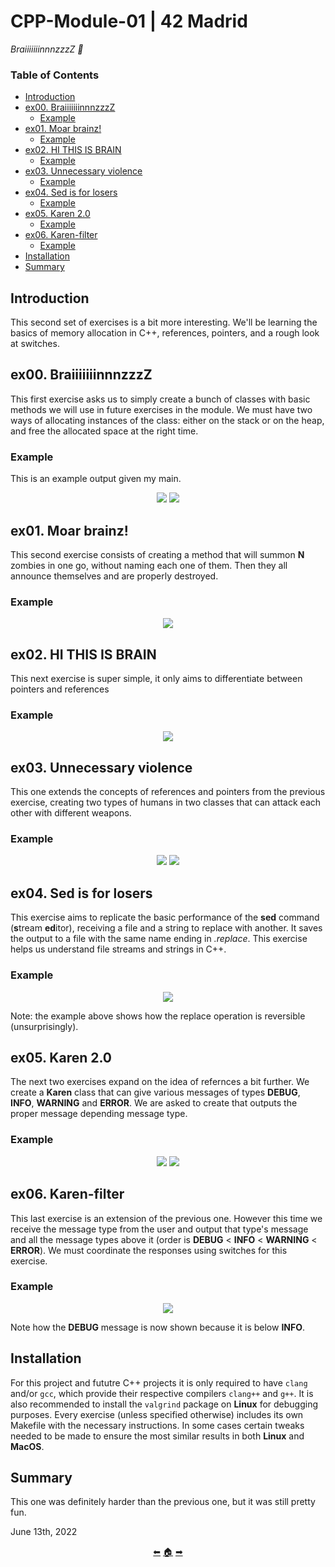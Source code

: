 # CPP-Module-01 | 42 Madrid

*BraiiiiiiinnnzzzZ 🧠*

### Table of Contents

- [Introduction](#introduction)
- [ex00. BraiiiiiiinnnzzzZ](#ex00-braiiiiiiinnnzzzz)
	* [Example](#example)
- [ex01. Moar brainz!](#ex01-moar-brainz)
	* [Example](#example-1)
- [ex02. HI THIS IS BRAIN](#ex02-hi-this-is-brain)
	* [Example](#example-2)
- [ex03. Unnecessary violence](#ex03-unnecessary-violence)
	* [Example](#example-3)
- [ex04. Sed is for losers](#ex04-sed-is-for-losers)
	* [Example](#example-4)
- [ex05. Karen 2.0](#ex05-karen-20)
	* [Example](#example-5)
- [ex06. Karen-filter](#ex06-karen-filter)
	* [Example](#example-6)
- [Installation](#installation)
- [Summary](#summary)

## Introduction

This second set of exercises is a bit more interesting. We'll be learning the basics of memory allocation in C++, references, pointers, and a rough look at switches.

## ex00. BraiiiiiiinnnzzzZ

This first exercise asks us to simply create a bunch of classes with basic methods we will use in future exercises in the module. We must have two ways of allocating instances of the class: either on the stack or on the heap, and free the allocated space at the right time.

### Example

This is an example output given my main.

<p align="center">
    <img src="https://user-images.githubusercontent.com/40824677/189330417-5b804e3f-5590-4b35-8a6a-a8f53e410bb6.png">
    <img src="https://user-images.githubusercontent.com/40824677/189330643-ee7426d5-b49c-430f-a951-68b6e7969286.png">
</p>

## ex01. Moar brainz!

This second exercise consists of creating a method that will summon **N** zombies in one go, without naming each one of them. Then they all announce themselves and are properly destroyed.

### Example

<p align="center">
    <img src="https://user-images.githubusercontent.com/40824677/189332763-1d2836a5-2300-49a0-bdb0-57dbe5d9a3bd.png">
</p>

## ex02. HI THIS IS BRAIN

This next exercise is super simple, it only aims to differentiate between pointers and references

### Example

<p align="center">
    <img src="https://user-images.githubusercontent.com/40824677/189333500-6110f4ce-dbb5-4d0f-9729-49a13d47557d.png">
</p>

## ex03. Unnecessary violence

This one extends the concepts of references and pointers from the previous exercise, creating two types of humans in two classes that can attack each other with different weapons.

### Example

<p align="center">
    <img src="https://user-images.githubusercontent.com/40824677/189334239-fa95bba9-eaa3-41db-b834-8decbd2a3a89.png">
    <img src="https://user-images.githubusercontent.com/40824677/189334016-a97f57c5-9bdb-40a0-a076-37d5a16a1eda.png">
</p>

## ex04. Sed is for losers

This exercise aims to replicate the basic performance of the **sed** command (**s**tream **ed**itor), receiving a file and a string to replace with another. It saves the output to a file with the same name ending in *.replace*. This exercise helps us understand file streams and strings in C++.

### Example

<p align="center">
    <img src="https://user-images.githubusercontent.com/40824677/189335320-92e905bb-e978-4b8d-859e-d87558ec481f.png">
</p>

Note: the example above shows how the replace operation is reversible (unsurprisingly).

## ex05. Karen 2.0

The next two exercises expand on the idea of refernces a bit further. We create a **Karen** class that can give various messages of types **DEBUG**, **INFO**, **WARNING** and **ERROR**. We are asked to create that outputs the proper message depending message type.

### Example

<p align="center">
    <img src="https://user-images.githubusercontent.com/40824677/189336182-7321ad3f-8c24-40ad-8a80-de48ab11da1e.png">
    <img src="https://user-images.githubusercontent.com/40824677/189335932-cc2a47f6-d0b1-4030-93ca-e714a4a2d6ab.png">
</p>

## ex06. Karen-filter

This last exercise is an extension of the previous one. However this time we receive the message type from the user and output that type's message and all the message types above it (order is **DEBUG** < **INFO** < **WARNING** < **ERROR**). We must coordinate the responses using switches for this exercise.

### Example

<p align="center">
    <img src="https://user-images.githubusercontent.com/40824677/189337035-d77110f1-0bc6-4071-bb6c-249054d99982.png">
</p>

Note how the **DEBUG** message is now shown because it is below **INFO**.

## Installation

For this project and fututre C++ projects it is only required to have `clang` and/or `gcc`, which provide their respective compilers `clang++` and `g++`. It is also recommended to install the `valgrind` package on **Linux** for debugging purposes. Every exercise (unless specified otherwise) includes its own Makefile with the necessary instructions. In some cases certain tweaks needed to be made to ensure the most similar results in both **Linux** and **MacOS**.

## Summary
This one was definitely harder than the previous one, but it was still pretty fun.

June 13th, 2022

<p align="center">
  <a href="https://github.com/madebypixel02/CPP-Module-00">&#11013;</a>
  <a href="https://github.com/madebypixel02/CPP-Modules">&#127968;</a>
  <a href="https://github.com/madebypixel02/CPP-Module-02">&#10145;</a>
</p>
